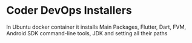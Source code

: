 # Coder DevOps Installers
In Ubuntu docker container it installs Main Packages, Flutter, Dart, FVM, Android SDK command-line tools, JDK and setting all their paths
